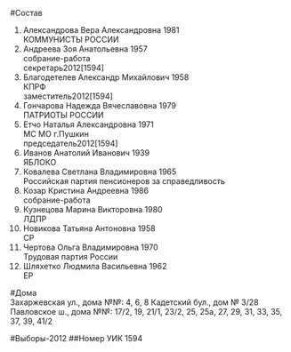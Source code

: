 #Состав
1. Александрова Вера Александровна 1981   
    КОММУНИСТЫ РОССИИ
2. Андреева Зоя Анатольевна 1957   
    собрание-работа  
    секретарь2012[1594]  
3. Благодетелев Александр Михайлович 1958   
    КПРФ  
    заместитель2012[1594]  
4. Гончарова Надежда Вячеславовна 1979   
    ПАТРИОТЫ РОССИИ
5. Етчо Наталья Александровна 1971   
    МС МО г.Пушкин  
    председатель2012[1594]  
6. Иванов Анатолий Иванович 1939   
    ЯБЛОКО
7. Ковалева Светлана Владимировна 1965   
    Российская партия пенсионеров за справедливость
8. Козар Кристина Андреевна 1986   
    собрание-работа
9. Кузнецова Марина Викторовна 1980   
    ЛДПР
10. Новикова Татьяна Антоновна 1958   
    СР
11. Чертова Ольга Владимировна 1970   
    Трудовая партия России
12. Шляхетко Людмила Васильевна 1962   
    ЕР

#Дома  
Захаржевская ул., дома №№: 4, 6, 8 Кадетский бул., дом № 3/28 Павловское ш., дома №№: 17/2, 19, 21/1, 23/2, 25, 25а, 27, 29, 31, 33, 35, 37, 39, 41/2

#Выборы-2012
##Номер УИК
1594
